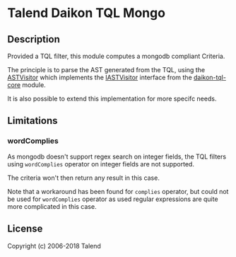 # Talend Daikon TQL Mongo

## Description

Provided a TQL filter, this module computes a mongodb compliant Criteria.

The principle is to parse the AST generated from the TQL, using the [ASTVisitor](daikon-tql-mongo/src/main/java/org/talend/tqlmongo/ASTVisitor.java)
which implements the [IASTVisitor](../daikon-tql-core/src/main/java/org/talend/tql/visitor/IASTVisitor.java) interface from the [daikon-tql-core](../daikon-tql-core)  module.

It is also possible to extend this implementation for more specifc needs.

## Limitations

### wordComplies

As mongodb doesn't support regex search on integer fields, the TQL filters using `wordComplies` operator on integer 
fields are not supported.

The criteria won't then return any result in this case.

Note that a workaround has been found for `complies` operator, but could not be used for `wordComplies` operator as 
used regular expressions are quite more complicated in this case.

## License

Copyright (c) 2006-2018 Talend